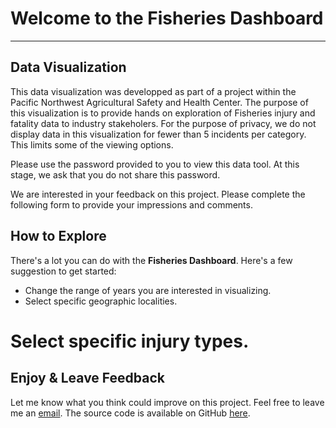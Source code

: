 # Welcome to the Fisheries Dashboard
---

## Data Visualization

This data visualization was developped as part of a project within the Pacific Northwest Agricultural Safety and Health Center. The purpose of this visualization is to provide hands on exploration of Fisheries injury and fatality data to industry stakeholers. For the purpose of privacy, we do not display data in this visualization for fewer than 5 incidents per category. This limits some of the viewing options.

Please use the password provided to you to view this data tool. At this stage, we ask that you do not share this password. 

We are interested in your feedback on this project. Please complete the following form to provide your impressions and comments.

## How to Explore

There's a lot you can do with the __Fisheries Dashboard__. Here's a few suggestion to get started:

* Change the range of years you are interested in visualizing.
* Select specific geographic localities.
# Select specific injury types. 

## Enjoy & Leave Feedback

Let me know what you think could improve on this project. Feel free to leave me an [email](mailto:elaustin@uw.edu). The source code is available on GitHub [here](https://github.com/elaustin/fisheries_vis).



